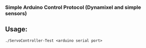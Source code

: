 ### Simple Arduino Control Protocol (Dynamixel and simple sensors)
## Usage:
    ./ServoController-Test <arduino serial port> 
